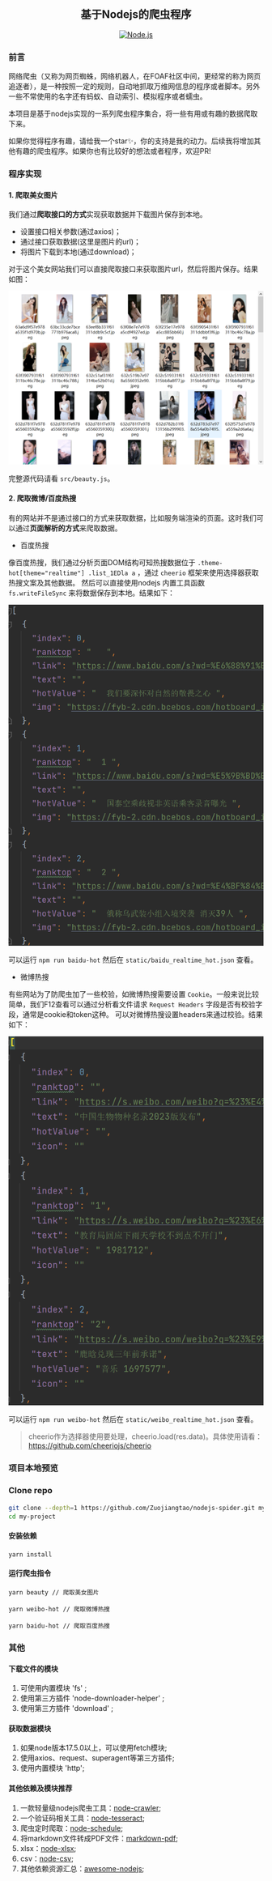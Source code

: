 <h2 align="center">基于Nodejs的爬虫程序</h2>

<p align="center">
  <a href="https://github.com/bda-research/node-crawler">
    <img alt="Node.js" src="https://raw.githubusercontent.com/bda-research/node-crawler/master/crawler_primary.png" width="500"/>
  </a>
</p>

### 前言

网络爬虫（又称为网页蜘蛛，网络机器人，在FOAF社区中间，更经常的称为网页追逐者），是一种按照一定的规则，自动地抓取万维网信息的程序或者脚本。另外一些不常使用的名字还有蚂蚁、自动索引、模拟程序或者蠕虫。

本项目是基于nodejs实现的一系列爬虫程序集合，将一些有用或有趣的数据爬取下来。

如果你觉得程序有趣，请给我一个star✨，你的支持是我的动力。后续我将增加其他有趣的爬虫程序。如果你也有比较好的想法或者程序，欢迎PR!

### 程序实现

#### 1. 爬取美女图片

我们通过**爬取接口的方式**实现获取数据并下载图片保存到本地。

* 设置接口相关参数(通过axios)；
* 通过接口获取数据(这里是图片的url)；
* 将图片下载到本地(通过download)；

对于这个美女网站我们可以直接爬取接口来获取图片url，然后将图片保存。结果如图：

![beauty](img/beauty.png)

完整源代码请看 `src/beauty.js`。

#### 2. 爬取微博/百度热搜

有的网站并不是通过接口的方式来获取数据，比如服务端渲染的页面。这时我们可以通过**页面解析的方式**来爬取数据。

- 百度热搜

像百度热搜，我们通过分析页面DOM结构可知热搜数据位于 `.theme-hot[theme="realtime"] .list_1EDla a` ，通过 `cheerio` 框架来使用选择器获取热搜文案及其他数据。
然后可以直接使用nodejs 内置工具函数 `fs.writeFileSync` 来将数据保存到本地。结果如下：

![](img/baidu_hot.png)

可以运行 `npm run baidu-hot` 然后在 `static/baidu_realtime_hot.json` 查看。

- 微博热搜

有些网站为了防爬虫加了一些校验，如微博热搜需要设置 `Cookie`。一般来说比较简单，我们F12查看可以通过分析看文件请求 `Request Headers` 字段是否有校验字段，通常是cookie和token这种。
可以对微博热搜设置headers来通过校验。结果如下：

![](img/weibo_hot.png)

可以运行 `npm run weibo-hot` 然后在 `static/weibo_realtime_hot.json` 查看。

> cheerio作为选择器使用要处理，cheerio.load(res.data)。具体使用请看：https://github.com/cheeriojs/cheerio

### 项目本地预览

### Clone repo

```bash
git clone --depth=1 https://github.com/Zuojiangtao/nodejs-spider.git my-project
cd my-project
```

#### 安装依赖

```shell
yarn install
```

#### 运行爬虫指令

```shell
yarn beauty // 爬取美女图片

yarn weibo-hot // 爬取微博热搜

yarn baidu-hot // 爬取百度热搜
```

### 其他

#### 下载文件的模块

1. 可使用内置模块 'fs' ;
2. 使用第三方插件 'node-downloader-helper' ;
3. 使用第三方插件 'download' ;

#### 获取数据模块

1. 如果node版本17.5.0以上，可以使用fetch模块;
2. 使用axios、request、superagent等第三方插件;
3. 使用内置模块 'http';

#### 其他依赖及模块推荐

1. 一款轻量级nodejs爬虫工具：[node-crawler](https://github.com/cheeriojs/cheerio);
2. 一个验证码相关工具：[node-tesseract](https://github.com/desmondmorris/node-tesseract);
3. 爬虫定时爬取：[node-schedule](https://github.com/node-schedule/node-schedule);
4. 将markdown文件转成PDF文件：[markdown-pdf](https://github.com/alanshaw/markdown-pdf);
5. xlsx：[node-xlsx](https://github.com/mgcrea/node-xlsx);
6. csv：[node-csv](https://github.com/adaltas/node-csv);
7. 其他依赖资源汇总：[awesome-nodejs](https://github.com/sindresorhus/awesome-nodejs);
